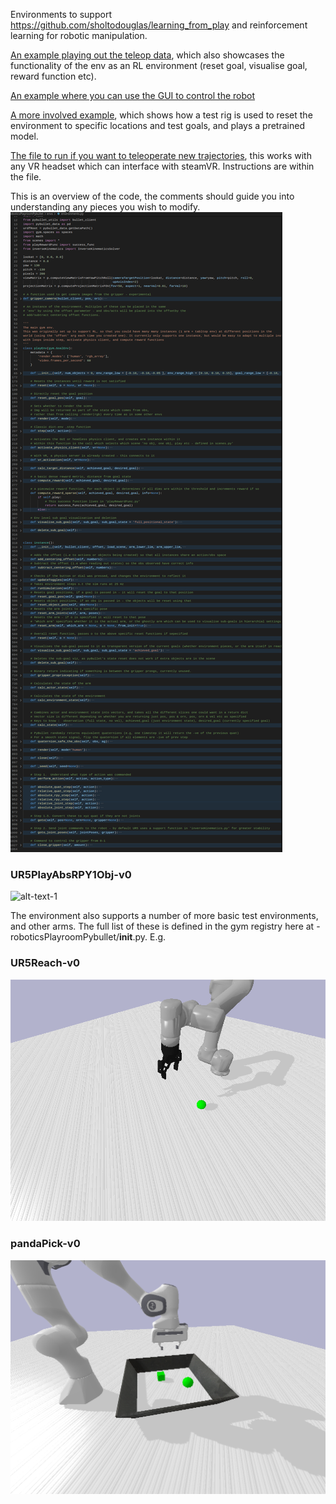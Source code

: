 
Environments to support https://github.com/sholtodouglas/learning_from_play and reinforcement learning for robotic manipulation.

[An example playing out the teleop data](https://github.com/sholtodouglas/learning_from_play/blob/ecd16531422e6e123d22aa58a6abd5d9dc08abfa/notebooks/Minimal%20Example.ipynb), which also showcases the functionality of the env as an RL environment (reset goal, visualise goal, reward function etc).

[An example where you can use the GUI to control the robot](https://github.com/sholtodouglas/RoboticsPlayroomPybullet/blob/280818586cf001599110acaddb78d216d5056914/roboticsPlayroomPybullet/envs/interactive.py)

[A more involved example](https://github.com/sholtodouglas/learning_from_play/blob/ecd16531422e6e123d22aa58a6abd5d9dc08abfa/notebooks/Deploy.ipynb), which shows how a test rig is used to reset the environment to specific locations and test goals, and plays a pretrained model.

[The file to run if you want to teleoperate new trajectories](https://github.com/sholtodouglas/learning_from_play/blob/77be8ecd9f6c5a730c49b502ca56f2f26f938d6c/data_collection/vr_data_collection.py), this works with any VR headset which can interface with steamVR. Instructions are within the file.

This is an overview of the code, the comments should guide you into understanding any pieces you wish to modify. 
![alt-text-1](/roboticsPlayroomPybullet/readme_assets/code.png "side by side comparison")


### UR5PlayAbsRPY1Obj-v0

![alt-text-1](/roboticsPlayroomPybullet/readme_assets/headline.gif "side by side comparison")


The environment also supports a number of more basic test environments, and other arms. The full list of these is defined in the gym registry here at - roboticsPlayroomPybullet/__init__.py. E.g.

### UR5Reach-v0

![alt-text-1](/roboticsPlayroomPybullet/readme_assets/urreach.png "side by side comparison")

### pandaPick-v0
![alt-text-1](/roboticsPlayroomPybullet/readme_assets/pandaPick.png "side by side comparison")
